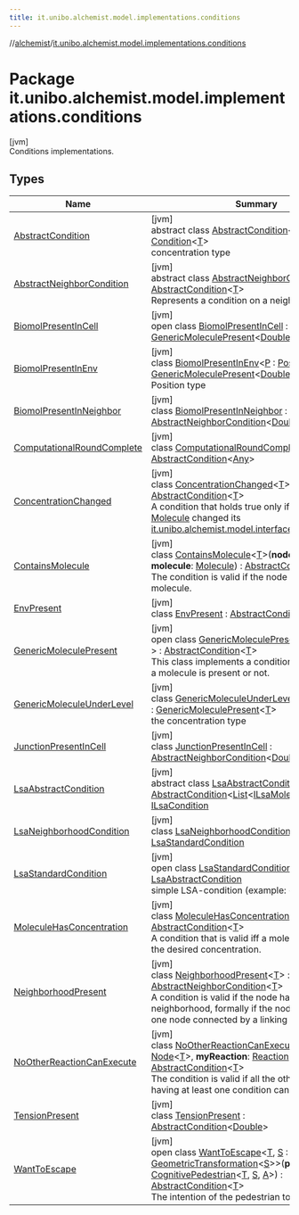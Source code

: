 ```yaml
---
title: it.unibo.alchemist.model.implementations.conditions
---
```

//[alchemist](../../index.html)/[it.unibo.alchemist.model.implementations.conditions](index.html)



# Package it.unibo.alchemist.model.implementations.conditions



[jvm]\
Conditions implementations.



## Types


| Name | Summary |
|---|---|
| [AbstractCondition](-abstract-condition/index.html) | [jvm]<br>abstract class [AbstractCondition](-abstract-condition/index.html)<[T](-abstract-condition/index.html)> : [Condition](../it.unibo.alchemist.model.interfaces/-condition/index.html)<[T](../it.unibo.alchemist.model.implementations.layers/-uniform-layer/index.html)> <br>concentration type |
| [AbstractNeighborCondition](-abstract-neighbor-condition/index.html) | [jvm]<br>abstract class [AbstractNeighborCondition](-abstract-neighbor-condition/index.html)<[T](-abstract-neighbor-condition/index.html)> : [AbstractCondition](-abstract-condition/index.html)<[T](../it.unibo.alchemist.model.implementations.reactions/-chemical-reaction/index.html)> <br>Represents a condition on a neighbor. |
| [BiomolPresentInCell](-biomol-present-in-cell/index.html) | [jvm]<br>open class [BiomolPresentInCell](-biomol-present-in-cell/index.html) : [GenericMoleculePresent](-generic-molecule-present/index.html)<[Double](https://docs.oracle.com/javase/8/docs/api/java/lang/Double.html)> |
| [BiomolPresentInEnv](-biomol-present-in-env/index.html) | [jvm]<br>class [BiomolPresentInEnv](-biomol-present-in-env/index.html)<[P](-biomol-present-in-env/index.html) : [Position](../it.unibo.alchemist.model.interfaces/-position/index.html)<out [P](../it.unibo.alchemist.model.implementations.layers/-biomol-gradient-layer/index.html)>?> : [GenericMoleculePresent](-generic-molecule-present/index.html)<[Double](https://docs.oracle.com/javase/8/docs/api/java/lang/Double.html)> <br>Position type |
| [BiomolPresentInNeighbor](-biomol-present-in-neighbor/index.html) | [jvm]<br>class [BiomolPresentInNeighbor](-biomol-present-in-neighbor/index.html) : [AbstractNeighborCondition](-abstract-neighbor-condition/index.html)<[Double](https://docs.oracle.com/javase/8/docs/api/java/lang/Double.html)> |
| [ComputationalRoundComplete](-computational-round-complete/index.html) | [jvm]<br>class [ComputationalRoundComplete](-computational-round-complete/index.html) : [AbstractCondition](-abstract-condition/index.html)<[Any](https://kotlinlang.org/api/latest/jvm/stdlib/kotlin/-any/index.html)> |
| [ConcentrationChanged](-concentration-changed/index.html) | [jvm]<br>class [ConcentrationChanged](-concentration-changed/index.html)<[T](-concentration-changed/index.html)> : [AbstractCondition](-abstract-condition/index.html)<[T](../it.unibo.alchemist.model.implementations.layers/-uniform-layer/index.html)> <br>A condition that holds true only if the tracked [Molecule](../it.unibo.alchemist.model.interfaces/-molecule/index.html) changed its [it.unibo.alchemist.model.interfaces.Concentration](../it.unibo.alchemist.model.interfaces/-concentration/index.html). |
| [ContainsMolecule](-contains-molecule/index.html) | [jvm]<br>class [ContainsMolecule](-contains-molecule/index.html)<[T](-contains-molecule/index.html)>(**node**: [Node](../it.unibo.alchemist.model.interfaces/-node/index.html)<[T](-contains-molecule/index.html)>, **molecule**: [Molecule](../it.unibo.alchemist.model.interfaces/-molecule/index.html)) : [AbstractCondition](-abstract-condition/index.html)<[T](-contains-molecule/index.html)> <br>The condition is valid if the node contains the molecule. |
| [EnvPresent](-env-present/index.html) | [jvm]<br>class [EnvPresent](-env-present/index.html) : [AbstractCondition](-abstract-condition/index.html)<[Double](https://docs.oracle.com/javase/8/docs/api/java/lang/Double.html)> |
| [GenericMoleculePresent](-generic-molecule-present/index.html) | [jvm]<br>open class [GenericMoleculePresent](-generic-molecule-present/index.html)<[T](-generic-molecule-present/index.html) : [Number](https://docs.oracle.com/javase/8/docs/api/java/lang/Number.html)?> : [AbstractCondition](-abstract-condition/index.html)<[T](../it.unibo.alchemist.model.implementations.reactions/-chemical-reaction/index.html)> <br>This class implements a condition which checks if a molecule is present or not. |
| [GenericMoleculeUnderLevel](-generic-molecule-under-level/index.html) | [jvm]<br>class [GenericMoleculeUnderLevel](-generic-molecule-under-level/index.html)<[T](-generic-molecule-under-level/index.html) : [Number](https://docs.oracle.com/javase/8/docs/api/java/lang/Number.html)?> : [GenericMoleculePresent](-generic-molecule-present/index.html)<[T](../it.unibo.alchemist.model.implementations.reactions/-chemical-reaction/index.html)> <br>the concentration type |
| [JunctionPresentInCell](-junction-present-in-cell/index.html) | [jvm]<br>class [JunctionPresentInCell](-junction-present-in-cell/index.html) : [AbstractNeighborCondition](-abstract-neighbor-condition/index.html)<[Double](https://docs.oracle.com/javase/8/docs/api/java/lang/Double.html)> |
| [LsaAbstractCondition](-lsa-abstract-condition/index.html) | [jvm]<br>abstract class [LsaAbstractCondition](-lsa-abstract-condition/index.html) : [AbstractCondition](-abstract-condition/index.html)<[List](https://docs.oracle.com/javase/8/docs/api/java/util/List.html)<[ILsaMolecule](../it.unibo.alchemist.model.interfaces/-i-lsa-molecule/index.html)>> , [ILsaCondition](../it.unibo.alchemist.model.interfaces/-i-lsa-condition/index.html) |
| [LsaNeighborhoodCondition](-lsa-neighborhood-condition/index.html) | [jvm]<br>class [LsaNeighborhoodCondition](-lsa-neighborhood-condition/index.html) : [LsaStandardCondition](-lsa-standard-condition/index.html) |
| [LsaStandardCondition](-lsa-standard-condition/index.html) | [jvm]<br>open class [LsaStandardCondition](-lsa-standard-condition/index.html) : [LsaAbstractCondition](-lsa-abstract-condition/index.html)<br>simple LSA-condition (example: <grad,X,1>). |
| [MoleculeHasConcentration](-molecule-has-concentration/index.html) | [jvm]<br>class [MoleculeHasConcentration](-molecule-has-concentration/index.html)<[T](-molecule-has-concentration/index.html)> : [AbstractCondition](-abstract-condition/index.html)<[T](../it.unibo.alchemist.model.implementations.layers/-uniform-layer/index.html)> <br>A condition that is valid iff a molecule has exactly the desired concentration. |
| [NeighborhoodPresent](-neighborhood-present/index.html) | [jvm]<br>class [NeighborhoodPresent](-neighborhood-present/index.html)<[T](-neighborhood-present/index.html)> : [AbstractNeighborCondition](-abstract-neighbor-condition/index.html)<[T](../it.unibo.alchemist.model.implementations.reactions/-chemical-reaction/index.html)> <br>A condition is valid if the node has a neighborhood, formally if the node has at least one node connected by a linking rule. |
| [NoOtherReactionCanExecute](-no-other-reaction-can-execute/index.html) | [jvm]<br>class [NoOtherReactionCanExecute](-no-other-reaction-can-execute/index.html)<[T](-no-other-reaction-can-execute/index.html)>(**node**: [Node](../it.unibo.alchemist.model.interfaces/-node/index.html)<[T](-no-other-reaction-can-execute/index.html)>, **myReaction**: [Reaction](../it.unibo.alchemist.model.interfaces/-reaction/index.html)<[T](-no-other-reaction-can-execute/index.html)>) : [AbstractCondition](-abstract-condition/index.html)<[T](-no-other-reaction-can-execute/index.html)> <br>The condition is valid if all the other reactions having at least one condition can not execute. |
| [TensionPresent](-tension-present/index.html) | [jvm]<br>class [TensionPresent](-tension-present/index.html) : [AbstractCondition](-abstract-condition/index.html)<[Double](https://docs.oracle.com/javase/8/docs/api/java/lang/Double.html)> |
| [WantToEscape](-want-to-escape/index.html) | [jvm]<br>open class [WantToEscape](-want-to-escape/index.html)<[T](-want-to-escape/index.html), [S](-want-to-escape/index.html) : [Vector](../it.unibo.alchemist.model.interfaces.geometry/-vector/index.html)<[S](-want-to-escape/index.html)>, [A](-want-to-escape/index.html) : [GeometricTransformation](../it.unibo.alchemist.model.interfaces.geometry/-geometric-transformation/index.html)<[S](-want-to-escape/index.html)>>(**pedestrian**: [CognitivePedestrian](../it.unibo.alchemist.model.interfaces/-cognitive-pedestrian/index.html)<[T](-want-to-escape/index.html), [S](-want-to-escape/index.html), [A](-want-to-escape/index.html)>) : [AbstractCondition](-abstract-condition/index.html)<[T](-want-to-escape/index.html)> <br>The intention of the pedestrian to evacuate or not. |

